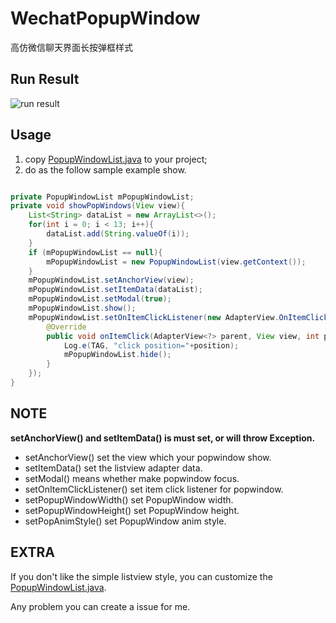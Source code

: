 # WechatPopupWindow
高仿微信聊天界面长按弹框样式

## Run Result
![run result](https://github.com/nesger/WechatPopupWindow/blob/master/run_result.gif)

## Usage
1. copy [PopupWindowList.java](https://github.com/nesger/WechatPopupWindow/blob/master/app/src/main/java/com/nesger/wechatpopupwindow/PopupWindowList.java) to your project;
2. do as the follow sample example show.

```java

private PopupWindowList mPopupWindowList;
private void showPopWindows(View view){
    List<String> dataList = new ArrayList<>();
    for(int i = 0; i < 13; i++){
        dataList.add(String.valueOf(i));
    }
    if (mPopupWindowList == null){
        mPopupWindowList = new PopupWindowList(view.getContext());
    }
    mPopupWindowList.setAnchorView(view);
    mPopupWindowList.setItemData(dataList);
    mPopupWindowList.setModal(true);
    mPopupWindowList.show();
    mPopupWindowList.setOnItemClickListener(new AdapterView.OnItemClickListener() {
        @Override
        public void onItemClick(AdapterView<?> parent, View view, int position, long id) {
            Log.e(TAG, "click position="+position);
            mPopupWindowList.hide();
        }
    });
}

```

## NOTE
**setAnchorView() and setItemData() is must set, or will throw Exception.**

- setAnchorView() set the view which your popwindow show.
- setItemData() set the listview adapter data.
- setModal() means whether make popwindow focus.
- setOnItemClickListener() set item click listener for popwindow.
- setPopupWindowWidth() set PopupWindow width.
- setPopupWindowHeight() set PopupWindow height.
- setPopAnimStyle() set PopupWindow anim style.


## EXTRA
If you don't like the simple listview style, you can customize the [PopupWindowList.java](https://github.com/nesger/WechatPopupWindow/blob/master/app/src/main/java/com/nesger/wechatpopupwindow/PopupWindowList.java).

Any problem you can create a issue for me.

